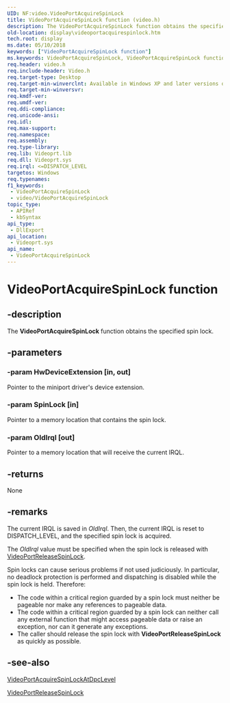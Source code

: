 ```yaml
---
UID: NF:video.VideoPortAcquireSpinLock
title: VideoPortAcquireSpinLock function (video.h)
description: The VideoPortAcquireSpinLock function obtains the specified spin lock.
old-location: display\videoportacquirespinlock.htm
tech.root: display
ms.date: 05/10/2018
keywords: ["VideoPortAcquireSpinLock function"]
ms.keywords: VideoPortAcquireSpinLock, VideoPortAcquireSpinLock function [Display Devices], VideoPort_Functions_c25b68ac-032b-4b1c-bb15-93957f2e345c.xml, display.videoportacquirespinlock, video/VideoPortAcquireSpinLock
req.header: video.h
req.include-header: Video.h
req.target-type: Desktop
req.target-min-winverclnt: Available in Windows XP and later versions of the Windows operating systems.
req.target-min-winversvr: 
req.kmdf-ver: 
req.umdf-ver: 
req.ddi-compliance: 
req.unicode-ansi: 
req.idl: 
req.max-support: 
req.namespace: 
req.assembly: 
req.type-library: 
req.lib: Videoprt.lib
req.dll: Videoprt.sys
req.irql: <=DISPATCH_LEVEL
targetos: Windows
req.typenames: 
f1_keywords:
 - VideoPortAcquireSpinLock
 - video/VideoPortAcquireSpinLock
topic_type:
 - APIRef
 - kbSyntax
api_type:
 - DllExport
api_location:
 - Videoprt.sys
api_name:
 - VideoPortAcquireSpinLock
---
```


# VideoPortAcquireSpinLock function


## -description

The <b>VideoPortAcquireSpinLock</b> function obtains the specified spin lock.

## -parameters

### -param HwDeviceExtension [in, out]


Pointer to the miniport driver's device extension.

### -param SpinLock [in]


Pointer to a memory location that contains the spin lock.

### -param OldIrql [out]


Pointer to a memory location that will receive the current IRQL.

## -returns

None

## -remarks

The current IRQL is saved in <i>OldIrql</i>. Then, the current IRQL is reset to DISPATCH_LEVEL, and the specified spin lock is acquired.

The <i>OldIrql</i> value must be specified when the spin lock is released with <a href="/previous-versions/ff570357(v=vs.85)">VideoPortReleaseSpinLock</a>.

Spin locks can cause serious problems if not used judiciously. In particular, no deadlock protection is performed and dispatching is disabled while the spin lock is held. Therefore: 

<ul>
<li>
The code within a critical region guarded by a spin lock must neither be pageable nor make any references to pageable data. 

</li>
<li>
The code within a critical region guarded by a spin lock can neither call any external function that might access pageable data or raise an exception, nor can it generate any exceptions. 

</li>
<li>
The caller should release the spin lock with <b>VideoPortReleaseSpinLock</b> as quickly as possible. 

</li>
</ul>

## -see-also

<a href="/previous-versions/ff570176(v=vs.85)">VideoPortAcquireSpinLockAtDpcLevel</a>



<a href="/previous-versions/ff570357(v=vs.85)">VideoPortReleaseSpinLock</a>
